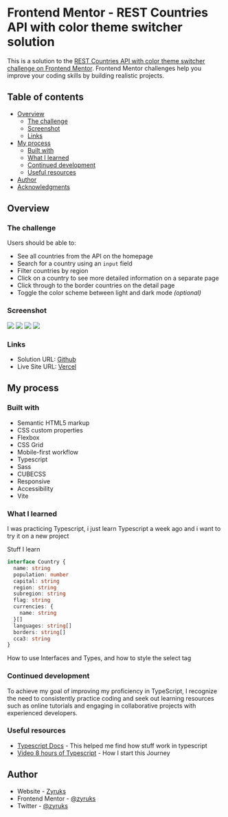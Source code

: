 # Frontend Mentor - REST Countries API with color theme switcher solution

This is a solution to the [REST Countries API with color theme switcher challenge on Frontend Mentor](https://www.frontendmentor.io/challenges/rest-countries-api-with-color-theme-switcher-5cacc469fec04111f7b848ca). Frontend Mentor challenges help you improve your coding skills by building realistic projects.

## Table of contents

- [Overview](#overview)
  - [The challenge](#the-challenge)
  - [Screenshot](#screenshot)
  - [Links](#links)
- [My process](#my-process)
  - [Built with](#built-with)
  - [What I learned](#what-i-learned)
  - [Continued development](#continued-development)
  - [Useful resources](#useful-resources)
- [Author](#author)
- [Acknowledgments](#acknowledgments)

## Overview

### The challenge

Users should be able to:

- See all countries from the API on the homepage
- Search for a country using an `input` field
- Filter countries by region
- Click on a country to see more detailed information on a separate page
- Click through to the border countries on the detail page
- Toggle the color scheme between light and dark mode _(optional)_

### Screenshot

![](./screenshots/desktop-dark.png)
![](./screenshots/desktop-light.png)
![](./screenshots/mobile-dark.png)
![](./screenshots/mobile-light.png)

### Links

- Solution URL: [Github](https://github.com/Zyruks/rest-countries-api)
- Live Site URL: [Vercel](https://rest-countries-api-zyruks.vercel.app/)

## My process

### Built with

- Semantic HTML5 markup
- CSS custom properties
- Flexbox
- CSS Grid
- Mobile-first workflow
- Typescript
- Sass
- CUBECSS
- Responsive
- Accessibility
- Vite

### What I learned

I was practicing Typescript, i just learn Typescript a week ago and i want to try it on a new project

Stuff I learn

```typescript
interface Country {
  name: string
  population: number
  capital: string
  region: string
  subregion: string
  flag: string
  currencies: {
    name: string
  }[]
  languages: string[]
  borders: string[]
  cca3: string
}
```

How to use Interfaces and Types, and how to style the select tag

### Continued development

To achieve my goal of improving my proficiency in TypeScript, I recognize the need to consistently practice coding and seek out learning resources such as online tutorials and engaging in collaborative projects with experienced developers.

### Useful resources

- [Typescript Docs](https://www.typescriptlang.org/docs/) - This helped me find how stuff work in typescript
- [Video 8 hours of Typescript](https://www.youtube.com/results?search_query=typescript+8+hours) - How I start this Journey

## Author

- Website - [Zyruks](https://www.zyruks.com)
- Frontend Mentor - [@zyruks](https://www.frontendmentor.io/profile/zyruks)
- Twitter - [@zyruks](https://www.twitter.com/zyruks)
